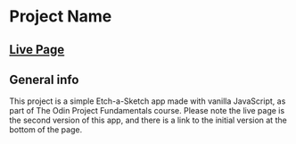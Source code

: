 # Project Name

## [Live Page](https://j-boardman.github.io/sketcher)

## General info
This project is a simple Etch-a-Sketch app made with vanilla JavaScript, as part of The Odin Project Fundamentals course. Please note the live page is the second version of this app, and there is a link to the initial version at the bottom of the page.
